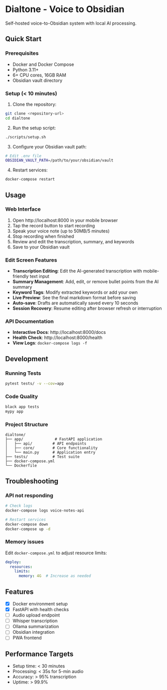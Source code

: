 # Dialtone - Voice to Obsidian

Self-hosted voice-to-Obsidian system with local AI processing.

## Quick Start

### Prerequisites
- Docker and Docker Compose
- Python 3.11+
- 6+ CPU cores, 16GB RAM
- Obsidian vault directory

### Setup (< 10 minutes)

1. Clone the repository:
```bash
git clone <repository-url>
cd dialtone
```

2. Run the setup script:
```bash
./scripts/setup.sh
```

3. Configure your Obsidian vault path:
```bash
# Edit .env file
OBSIDIAN_VAULT_PATH=/path/to/your/obsidian/vault
```

4. Restart services:
```bash
docker-compose restart
```

## Usage

### Web Interface
1. Open http://localhost:8000 in your mobile browser
2. Tap the record button to start recording
3. Speak your voice note (up to 50MB/5 minutes)
4. Stop recording when finished
5. Review and edit the transcription, summary, and keywords
6. Save to your Obsidian vault

### Edit Screen Features
- **Transcription Editing**: Edit the AI-generated transcription with mobile-friendly text input
- **Summary Management**: Add, edit, or remove bullet points from the AI summary
- **Keyword Tags**: Modify extracted keywords or add your own
- **Live Preview**: See the final markdown format before saving
- **Auto-save**: Drafts are automatically saved every 10 seconds
- **Session Recovery**: Resume editing after browser refresh or interruption

### API Documentation
- **Interactive Docs**: http://localhost:8000/docs
- **Health Check**: http://localhost:8000/health
- **View Logs**: `docker-compose logs -f`

## Development

### Running Tests
```bash
pytest tests/ -v --cov=app
```

### Code Quality
```bash
black app tests
mypy app
```

### Project Structure
```
dialtone/
├── app/              # FastAPI application
│   ├── api/         # API endpoints
│   ├── core/        # Core functionality
│   └── main.py      # Application entry
├── tests/           # Test suite
├── docker-compose.yml
└── Dockerfile
```

## Troubleshooting

### API not responding
```bash
# Check logs
docker-compose logs voice-notes-api

# Restart services
docker-compose down
docker-compose up -d
```

### Memory issues
Edit `docker-compose.yml` to adjust resource limits:
```yaml
deploy:
  resources:
    limits:
      memory: 4G  # Increase as needed
```

## Features

- [x] Docker environment setup
- [x] FastAPI with health checks
- [ ] Audio upload endpoint
- [ ] Whisper transcription
- [ ] Ollama summarization
- [ ] Obsidian integration
- [ ] PWA frontend

## Performance Targets

- Setup time: < 30 minutes
- Processing: < 35s for 5-min audio
- Accuracy: > 95% transcription
- Uptime: > 99.9%